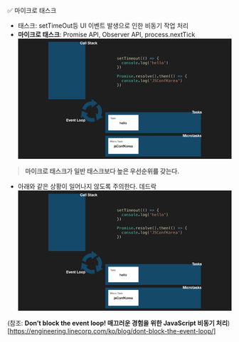 ✅ 마이크로 태스크
* 태스크: setTimeOut등 UI 이벤트 발생으로 인한 비동기 작업 처리
* <b>마이크로 태스크</b>: Promise API, Observer API, process.nextTick
![key-warning](../resources/microtask.gif)
> <b>마이크로 태스크가 일반 태스크보다 높은 우선순위를 갖는다.</b>

* 아래와 같은 상황이 일어나지 않도록 주의한다. 데드락
![key-warning](../resources/microtask.gif)

(참조: <b>Don’t block the event loop! 매끄러운 경험을 위한 JavaScript 비동기 처리</b>) [https://engineering.linecorp.com/ko/blog/dont-block-the-event-loop/]